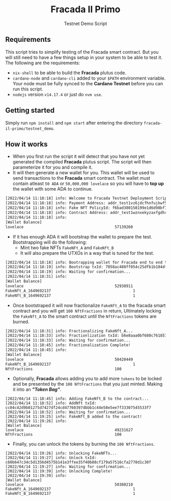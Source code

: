 <h1 align="center">
  Fracada Il Primo
</h1>
<p align="center">Testnet Demo Script</p>

## Requirements

This script tries to simplify testing of the Fracada smart contract. But you will still need to have a few things setup in your system to be able to test it. The following are the requirements:

- `nix-shell` to be able to build the **Fracada** plutus code.
- `cardano-node` and `cardano-cli` added to your `$PATH` environment variable. Your node must be fully synced to the **Cardano Testnet** before you can run this script.
- `nodejs` version `v14.17.4` or just do `nvm use`.

## Getting started

Simply run `npm install` and `npm start` after entering the directory `fracada-il-primo/testnet_demo`.

## How it works

- When you first run the script it will detect that you have not yet generated the compiled **Fracada** plutus script. The script will then parameterize it for you and compile it.
- It will then generate a new wallet for you. This wallet will be used to send transactions to the **Fracada** smart contract. The wallet must contain atleast `50 ADA` or `50,000,000 lovelace` so you will have to **top up** the wallet with some ADA to continue.

```bash
[2022/04/14 11:18:18] info: Welcome to Fracada Testnet Deployment Script
[2022/04/14 11:18:18] info: Payment Address: addr_test1vz6jdcfhnfujkwf50hsgzgqguk8p0vgfmgttcxkg9sl203gty6fw0
[2022/04/14 11:18:18] info: Fake NFT PolicyId: f6bad380158199e1d6d98bf7b6deb642249157521da7333e9353b7ec
[2022/04/14 11:18:18] info: Contract Address: addr_test1wznxekyzaxfgdhrw0glsqavked23ue0uteyxc5s4cvd4mksvk5cg3
[2022/04/14 11:18:18] info: 
[Wallet Balance] 
lovelace                                        57139260
```

- If it has enough ADA it will bootstrap the wallet to prepare the test. Bootstrapping will do the following:
  - Mint two fake NFTs `FakeNFt_A` and `FakeNft_B`
  - It will also prepare the UTXOs in a way that is tuned for the test.

```bash
[2022/04/14 11:18:18] info: Bootrapping wallet for Fracada end to end test...
[2022/04/14 11:18:19] info: Bootstrap txId: 7058ac480ff054c25dfb1b104df95de0601295c31c944556f9345d904147e3d3
[2022/04/14 11:18:19] info: Waiting for confirmation...
[2022/04/14 11:18:31] info: 
[Wallet Balance] 
lovelace                                        52938911
FakeNft_A_1649692137                                    1
FakeNft_B_1649692137                                    1
```

- Once bootstraped it will now fractionalize `FakeNft_A` to the fracada smart contract and you will get `100 NftFractions` in return, Ultimately locking the `FakeNft_A` to the smart contract until the `NftFractions` tokens are burned.

```bash
[2022/04/14 11:18:31] info: Fractionalizing FakeNft_A...
[2022/04/14 11:18:33] info: Fractionlization txId: b6e8aaa0bf680c761857a6db35fb1f9c14dab54bc99341a653c9625793a039b7
[2022/04/14 11:18:33] info: Waiting for confirmation...
[2022/04/14 11:18:45] info: Fractionalization Complete!
[2022/04/14 11:18:45] info: 
[Wallet Balance] 
lovelace                                        50420449
FakeNft_B_1649692137                                    1
NftFractions                                    100
```

- Optionally, **Fracada** allows adding you to add more `tokens` to be locked and be presented by the `100 NftFractions` that you just minted. Making it into an ***"Token Bag"***. 

```
[2022/04/14 11:18:45] info: Adding FakeNft_B to the contract...
[2022/04/14 11:18:52] info: AddNft txId: cc04c42d9b01275d7427df24cd47760397dbbb1c44e58e5ee7f33307545533f7
[2022/04/14 11:18:52] info: Waiting for confirmation...
[2022/04/14 11:19:25] info: FakeNft_B added to the contract!
[2022/04/14 11:19:26] info: 
[Wallet Balance] 
lovelace                                        49231627
NftFractions                                    100
```

- Finally, you can unlock the tokens by burning the `100 NftFractions`.

```shell
[2022/04/14 11:19:26] info: Unlocking FakeNFTs...
[2022/04/14 11:19:27] info: Unlock txId: c60b647c34c5d1356d4575b141e3ffee35f40b88cf179a57516cfa2778d1c30f
[2022/04/14 11:19:27] info: Waiting for confirmation...
[2022/04/14 11:19:39] info: Unlocking Complete!
[2022/04/14 11:19:39] info: 
[Wallet Balance] 
lovelace                                        50380210
FakeNft_A_1649692137                                    1
FakeNft_B_1649692137                                    1
```
